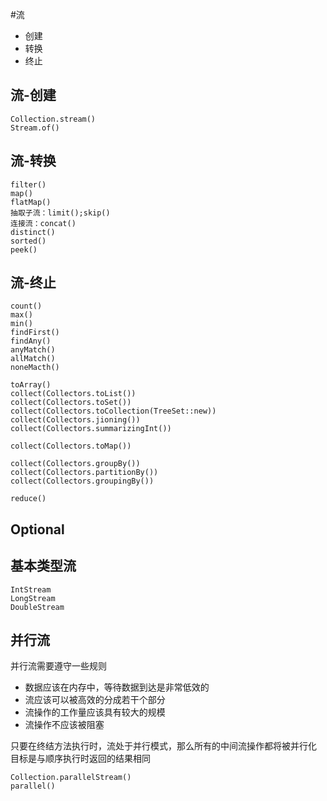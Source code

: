 #流
+ 创建
+ 转换
+ 终止

## 流-创建
```
Collection.stream()
Stream.of()
```
## 流-转换
```
filter()
map()
flatMap()
抽取子流：limit();skip()
连接流：concat()
distinct()
sorted()
peek()
```
## 流-终止
```
count()
max()
min()
findFirst()
findAny()
anyMatch()
allMatch()
noneMacth()

toArray()
collect(Collectors.toList())
collect(Collectors.toSet())
collect(Collectors.toCollection(TreeSet::new))
collect(Collectors.jioning())
collect(Collectors.summarizingInt())

collect(Collectors.toMap())

collect(Collectors.groupBy())
collect(Collectors.partitionBy())
collect(Collectors.groupingBy())

reduce()

```

## Optional<T>

## 基本类型流
```
IntStream
LongStream
DoubleStream
```

## 并行流
并行流需要遵守一些规则
+ 数据应该在内存中，等待数据到达是非常低效的
+ 流应该可以被高效的分成若干个部分
+ 流操作的工作量应该具有较大的规模
+ 流操作不应该被阻塞

只要在终结方法执行时，流处于并行模式，那么所有的中间流操作都将被并行化   
目标是与顺序执行时返回的结果相同
```
Collection.parallelStream()
parallel()
```



